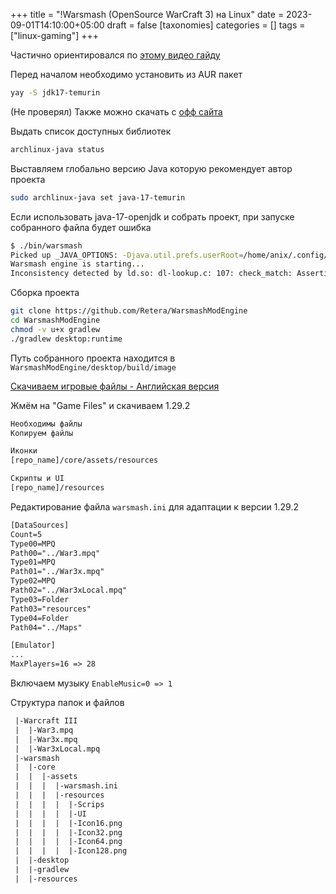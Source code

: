 +++
title = "!Warsmash (OpenSource WarCraft 3) на Linux"
date = 2023-09-01T14:10:00+05:00
draft = false
[taxonomies]
categories = []
tags = ["linux-gaming"]
+++

Частично ориентировался по [этому видео гайду](https://www.youtube.com/watch?v=YWXzSxpgzpY)

Перед началом необходимо установить из AUR пакет

```sh
yay -S jdk17-temurin
```

(Не проверял) Также можно скачать с [офф сайта](https://adoptium.net/download/)

Выдать список доступных библиотек

```sh
archlinux-java status
```

Выставляем глобально версию Java которую рекомендует автор проекта

```sh
sudo archlinux-java set java-17-temurin
```

Если использовать java-17-openjdk и собрать проект, при запуске собранного файла  будет ошибка

```sh
$ ./bin/warsmash
Picked up _JAVA_OPTIONS: -Djava.util.prefs.userRoot=/home/anix/.config/java
Warsmash engine is starting...
Inconsistency detected by ld.so: dl-lookup.c: 107: check_match: Assertion `version->filename == NULL || ! _dl_name_match_p (version->filename, map)' failed!
```

Сборка проекта

```sh
git clone https://github.com/Retera/WarsmashModEngine
cd WarsmashModEngine
chmod -v u+x gradlew
./gradlew desktop:runtime
```

Путь собранного проекта находится в ``WarsmashModEngine/desktop/build/image``

[Скачиваем игровые файлы - Английская версия](https://www.hiveworkshop.com/threads/wc3-download-archive-1-00-1-31-1-beta-demo.326836/)

Жмём на "Game Files" и скачиваем 1.29.2

```txt
Необходимы файлы
Копируем файлы

Иконки
[repo_name]/core/assets/resources

Скрипты и UI
[repo_name]/resources
```

Редактирование файла ``warsmash.ini`` для адаптации к версии 1.29.2

```txt
[DataSources]
Count=5
Type00=MPQ
Path00="../War3.mpq"
Type01=MPQ
Path01="../War3x.mpq"
Type02=MPQ
Path02="../War3xLocal.mpq"
Type03=Folder
Path03="resources"
Type04=Folder
Path04="../Maps"
```

```txt
[Emulator]
...
MaxPlayers=16 => 28
```

Включаем музыку ``EnableMusic=0 => 1``

Структура папок и файлов

```txt
 |-Warcraft III
 |  |-War3.mpq
 |  |-War3x.mpq
 |  |-War3xLocal.mpq
 |-warsmash
 |  |-core
 |  |  |-assets
 |  |  |  |-warsmash.ini
 |  |  |  |-resources
 |  |  |  |  |-Scrips
 |  |  |  |  |-UI
 |  |  |  |  |-Icon16.png
 |  |  |  |  |-Icon32.png
 |  |  |  |  |-Icon64.png
 |  |  |  |  |-Icon128.png
 |  |-desktop
 |  |-gradlew
 |  |-resources
```
